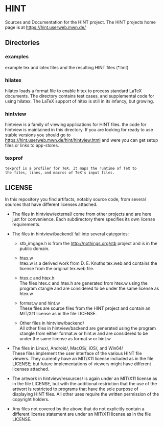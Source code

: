 # HINT
Sources and Documentation for the HINT project.
The HINT projects home page is at https://hint.userweb.mwn.de/

## Directories

### examples
   example tex and latex files and the resulting HINT files (*.hnt)

### hilatex
   hilatex loads a format file to enable hitex to process
   standard LaTeX documents. The directory contains
   test cases, and supplemental code for using hilatex.
   The LaTeX support of hitex is still in its infancy, but growing.

### hintview
   hintview is a family of viewing applications for HINT files.
   the code for hintview is maintained in this directory.
   If you are looking for ready to use stable versions you should
   go to https://hint.userweb.mwn.de/hint/hintview.html and
   were you can get setup files or links to app-stores.

### texprof
    texprof is a profiler for TeX. It maps the runtime of TeX to
    the files, lines, and macros of TeX's input files.

## LICENSE

In this repository you find artifacts, notably source code,
from several sources that have different licenses attached.

- The files in hintview/external/ come from other projects
  and are here just for convenience. Each subdirectory there
  specifies its own license requirements.

- The files in hintview/backend/ fall into several categories:

  - stb_imgage.h is from the http://nothings.org/stb project
   and is in the public domain.

  - htex.w\
    htex.w is a derived work from D. E. Knuths tex.web and
    contains the license from the original tex.web file.

  - htex.c and htex.h\
    The files htex.c and htex.h are generated from htex.w
    using the program ctangle and are considered to be under
    the same license as htex.w

  - format.w and hint.w\
    These files are source files from the HINT project and
    contain an MIT/X11 license as in the file LICENSE.

  - Other files in hintview/backend/\
    All other files in hintview/backend are generated using
    the program ctangle from either format.w or hint.w and
    are considered to be under the same license as format.w or hint.w

- The files in Linux/, Android/, MacOS/, iOS/, and Win64/\
  These files implement the user interface of the various HINT
  file viewers. They currently have an MIT/X11 license included
  as in the file LICENSE;
  but future implementations of viewers might have
  different licenses attached.

- The artwork in hintview/resources/ is again under an MIT/X11 license
  as in the file LICENSE, but with the additional restriction
  that the use of the artwort is restricted to programs that
  have the sole purpose of displaying HINT files. All other uses
  require the written permission of the copyright holders.

- Any files not covered by the above that do not explicitly
  contain a different license statement are under an MIT/X11
  license as in the file LICENSE.
  

   
